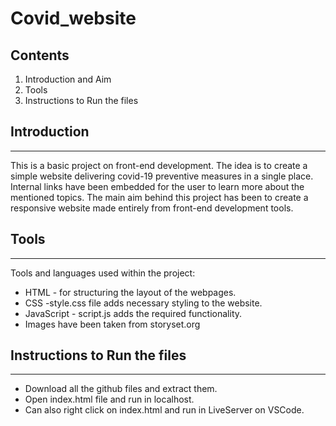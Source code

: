 # Covid_website


## Contents

1. Introduction and Aim
2. Tools
3. Instructions to Run the files

## Introduction

---
This is a basic project on front-end development. The idea is to create a simple website delivering 
covid-19 preventive measures in a single place. Internal links have been embedded for the user to 
learn more about the mentioned topics.
The main aim behind this project has been to create a responsive website made entirely from front-end
development tools.



## Tools

---

Tools and languages used within the project:

- HTML - for structuring the layout of the webpages.
- CSS -style.css file adds necessary styling to the website.
- JavaScript - script.js adds the required functionality.
- Images have been taken from storyset.org
 

## Instructions to Run the files

---

- Download all the github files and extract them.
- Open index.html file and run in localhost.
- Can also right click on index.html and run in LiveServer on VSCode.
